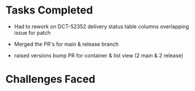 # Tasks Completed

- Had to rework on DCT-52352 delivery status table columns overlapping issue for patch

- Merged the PR's for main & release branch

- raised versions bump PR for container & list view (2 main & 2 release)

# Challenges Faced
